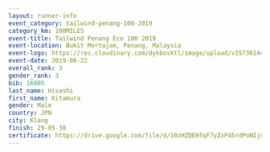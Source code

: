 ```yaml
--- 
layout: runner-info 
event_category: tailwind-penang-100-2019 
category_km: 100MILES 
event-title: Tailwind Penang Eco 100 2019 
event-location: Bukit Mertajam, Penang, Malaysia 
event-logo: https://res.cloudinary.com/dykbosktl/image/upload/v1573614442/Logo/Logo_gqlzi3.jpg 
event-date: 2019-06-22 
overall_rank: 3
gender_rank: 3
bib: 16005
last_name: Hisashi
first_name: Kitamura
gender: Male
country: JPN
city: Klang
finish: 29-05-38
certificate: https://drive.google.com/file/d/10zHZDEHfqF7yZxP45rdPoNIjnLlw0ykI/view?usp=sharing
--- 
```

